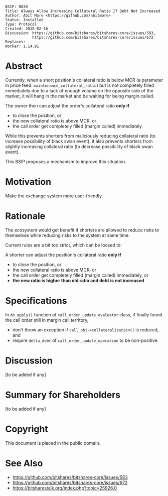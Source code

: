     BSIP: 0030
    Title: Always Allow Increasing Collateral Ratio If Debt Not Increased
    Author: Abit More <https://github.com/abitmore>
    Status: Installed
    Type: Protocol
    Created: 2018-02-16
    Discussion: https://github.com/bitshares/bitshares-core/issues/583,
                https://github.com/bitshares/bitshares-core/issues/672
    Replaces: -
    Worker: 1.14.91

# Abstract

Currently, when a short position's collateral ratio is below MCR (a parameter
in price feed: `maintenance_collateral_ratio`) but is not completely filled
immediately due to a lack of enough volume on the opposite side of the market,
it will hang in the market and be waiting for being margin called.

The owner then can adjust the order's collateral ratio **only if**
* to close the position, or
* the new collateral ratio is above MCR, or
* the call order get completely filled (margin called) immediately.

While this prevents shorters from maliciously reducing collateral ratio (to
increase possibility of black swan event), it also prevents shorters from
slightly increasing collateral ratio (to decrease possibility of black swan
event).

This BSIP proposes a mechanism to improve this situation.

# Motivation

Make the exchange system more user-friendly.

# Rationale

The ecosystem would get benefit if shorters are allowed to reduce risks to
themselves while reducing risks to the system at same time.

Current rules are a bit too strict, which can be loosed to:

A shorter can adjust the position's collateral ratio **only if**
* to close the position, or
* the new collateral ratio is above MCR, or
* the call order get completely filled (margin called) immediately, or
* **the new ratio is higher than old ratio and debt is not increased**

# Specifications

In `do_apply()` function of `call_order_update_evaluator` class, if
finally found the call order still in margin call territory,
* don't throw an exception if `call_obj->collateralization()` is reduced, and
* require `delta_debt` of `call_order_update_operation` to be non-positive.

# Discussion

[to be added if any]

# Summary for Shareholders

[to be added if any]

# Copyright

This document is placed in the public domain.

# See Also

* https://github.com/bitshares/bitshares-core/issues/583
* https://github.com/bitshares/bitshares-core/issues/672
* https://bitsharestalk.org/index.php?topic=25926.0
